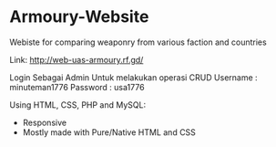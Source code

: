 # Armoury-Website
Webiste for comparing weaponry from various faction and countries

Link:
http://web-uas-armoury.rf.gd/

Login Sebagai Admin Untuk melakukan operasi CRUD
Username : minuteman1776
Password : usa1776

Using HTML, CSS, PHP and MySQL:
- Responsive 
- Mostly made with Pure/Native HTML and CSS 
